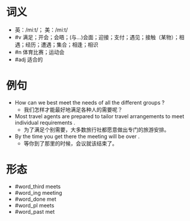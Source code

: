 # 词义
- 英：/miːt/； 美：/miːt/
- #v 满足；开会；会晤；(与…)会面；迎接；支付；遇见；接触（某物）；相遇；经历；遭遇；集合；相逢；相识
- #n 体育比赛；运动会
- #adj 适合的
# 例句
- How can we best meet the needs of all the different groups ?
	- 我们怎样才能最好地满足各种人的需要呢？
- Most travel agents are prepared to tailor travel arrangements to meet individual requirements .
	- 为了满足个别需要，大多数旅行社都愿意做出专门的旅游安排。
- By the time you get there the meeting will be over .
	- 等你到了那里的时候，会议就该结束了。
# 形态
- #word_third meets
- #word_ing meeting
- #word_done met
- #word_pl meets
- #word_past met
